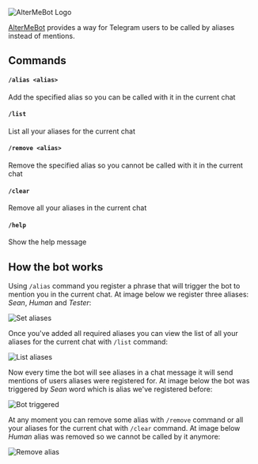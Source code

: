 ![AlterMeBot Logo](https://github.com/melanchall/altermebot/blob/master/Resources/Images/logo.png)

[AlterMeBot](https://t.me/altermebot) provides a way for Telegram users to be called by aliases instead of mentions.

## Commands

#### `/alias <alias>`
Add the specified alias so you can be called with it in the current chat

#### `/list`
List all your aliases for the current chat

#### `/remove <alias>`
Remove the specified alias so you cannot be called with it in the current chat

#### `/clear`
Remove all your aliases in the current chat

#### `/help`
Show the help message

## How the bot works

Using `/alias` command you register a phrase that will trigger the bot to mention you in the current chat. At image below we register three aliases: _Sean_, _Human_ and _Tester_:

![Set aliases](https://github.com/melanchall/altermebot/blob/master/Resources/Images/set-aliases.png)

Once you've added all required aliases you can view the list of all your aliases for the current chat with `/list` command:

![List aliases](https://github.com/melanchall/altermebot/blob/master/Resources/Images/list-aliases.png)

Now every time the bot will see aliases in a chat message it will send mentions of users aliases were registered for. At image below the bot was triggered by _Sean_ word which is alias we've registered before:

![Bot triggered](https://github.com/melanchall/altermebot/blob/master/Resources/Images/triggered.png)

At any moment you can remove some alias with `/remove` command or all your aliases for the current chat with `/clear` command. At image below _Human_ alias was removed so we cannot be called by it anymore:

![Remove alias](https://github.com/melanchall/altermebot/blob/master/Resources/Images/remove-alias.png)

